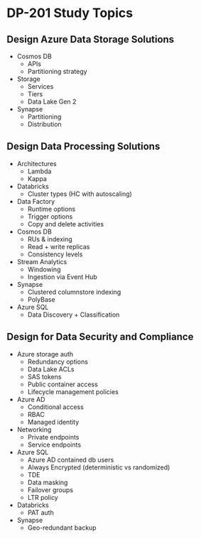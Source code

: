 # DP-201 Study Topics

## Design Azure Data Storage Solutions

* Cosmos DB
    * APIs
    * Partitioning strategy
* Storage
    * Services
    * Tiers
    * Data Lake Gen 2
* Synapse
    * Partitioning
    * Distribution


## Design Data Processing Solutions

* Architectures
    * Lambda
    * Kappa
* Databricks
    * Cluster types (HC with autoscaling)
* Data Factory
    * Runtime options
    * Trigger options
    * Copy and delete activities
* Cosmos DB
    * RUs & indexing
    * Read + write replicas
    * Consistency levels
* Stream Analytics
    * Windowing
    * Ingestion via Event Hub
* Synapse
    * Clustered columnstore indexing
    * PolyBase
* Azure SQL
    * Data Discovery + Classification




## Design for Data Security and Compliance

* Azure storage auth
    * Redundancy options
    * Data Lake ACLs
    * SAS tokens
    * Public container access
    * Lifecycle management policies
* Azure AD
    * Conditional access
    * RBAC
    * Managed identity
* Networking
    * Private endpoints
    * Service endpoints
* Azure SQL
    * Azure AD contained db users
    * Always Encrypted (deterministic vs randomized)
    * TDE
    * Data masking
    * Failover groups
    * LTR policy
* Databricks
    * PAT auth
* Synapse
    * Geo-redundant backup